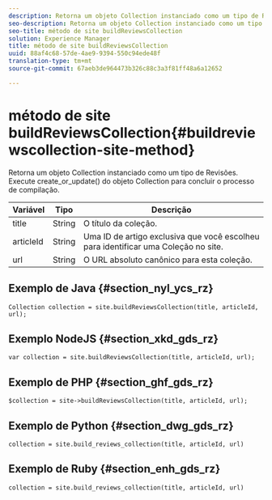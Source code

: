 ```yaml
---
description: Retorna um objeto Collection instanciado como um tipo de Revisões. Execute create_or_update() do objeto Collection para concluir o processo de compilação.
seo-description: Retorna um objeto Collection instanciado como um tipo de Revisões. Execute create_or_update() do objeto Collection para concluir o processo de compilação.
seo-title: método de site buildReviewsCollection
solution: Experience Manager
title: método de site buildReviewsCollection
uuid: 88af4c68-57de-4ae9-9394-550c94ede48f
translation-type: tm+mt
source-git-commit: 67aeb3de964473b326c88c3a3f81ff48a6a12652

---
```



# método de site buildReviewsCollection{#buildreviewscollection-site-method}

Retorna um objeto Collection instanciado como um tipo de Revisões. Execute create_or_update() do objeto Collection para concluir o processo de compilação.

| Variável | Tipo | Descrição |
|--- |--- |--- |
| title | String   | O título da coleção. |
| articleId | String   | Uma ID de artigo exclusiva que você escolheu para identificar uma Coleção no site. |
| url | String | O URL absoluto canônico para esta coleção. |


## Exemplo de Java {#section_nyl_ycs_rz}

```
Collection collection = site.buildReviewsCollection(title, articleId, url); 
```

## Exemplo NodeJS {#section_xkd_gds_rz}

```
var collection = site.buildReviewsCollection(title, articleId, url); 
```

## Exemplo de PHP {#section_ghf_gds_rz}

```
$collection = site->buildReviewsCollection(title, articleId, url); 
```

## Exemplo de Python {#section_dwg_gds_rz}

```
collection = site.build_reviews_collection(title, articleId, url) 
```

## Exemplo de Ruby {#section_enh_gds_rz}

```
collection = site.build_reviews_collection(title, articleId, url) 
```

